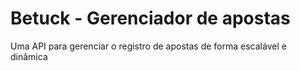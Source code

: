 # Betuck - Gerenciador de apostas
Uma API para gerenciar o registro de apostas de forma escalável e dinâmica
